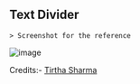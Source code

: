 ## Text Divider

    > Screenshot for the reference

![image](https://github.com/user-attachments/assets/9fcbb468-5e2b-4a09-a63f-4ba8598b6dec)


Credits:- [Tirtha Sharma](https://github.com/genze121 "Tirtha Sharma")
